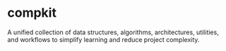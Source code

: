 # compkit
A unified collection of data structures, algorithms, architectures, utilities, and workflows to simplify learning and reduce project complexity.
